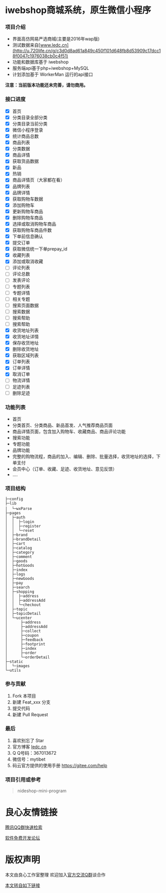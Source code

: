 # iwebshop商城系统，原生微信小程序

### 项目介绍
+ 界面高仿网易严选商城(主要是2016年wap版)
+ 测试数据来自[www.ledc.cn](http://u.720life.cn/g/c3d0d8ad61a849c450f101d648fb8d53909c17dcc18f0047c1976038cb0c4f51)
+ 功能和数据库基于 iwebshop 
+ 服务端api基于php+iwebshop+MySQL
+ 计划添加基于 WorkerMan 运行的api接口

**注意：当前版本功能还未完善，请勿商用。**

### 接口进度
+ [x] 首页
+ [x] 分类目录全部分类
+ [x] 分类目录当前分类
+ [x] 微信小程序登录
+ [x] 统计商品总数
+ [x] 商品列表
+ [x] 分类数据
+ [x] 商品详情
+ [x] 获取货品数据
+ [x] 新品
+ [x] 热销
+ [x] 商品详情页（大家都在看）
+ [x] 品牌列表
+ [x] 品牌详情
+ [x] 获取购物车数据
+ [x] 添加购物车
+ [x] 更新购物车商品
+ [x] 删除购物车商品
+ [x] 选择或取消购物车商品
+ [x] 获取购物车商品件数
+ [x] 下单前信息确认
+ [x] 提交订单
+ [x] 获取微信统一下单prepay_id
+ [x] 收藏列表
+ [x] 添加或取消收藏
+ [ ] 评论列表
+ [ ] 评论总数
+ [ ] 发表评论
+ [ ] 专题列表
+ [ ] 专题详情
+ [ ] 相关专题
+ [ ] 搜索页面数据
+ [ ] 搜索数据
+ [ ] 搜索帮助
+ [ ] 搜索帮助
+ [x] 收货地址列表
+ [x] 收货地址详情
+ [x] 保存收货地址
+ [x] 删除收货地址
+ [x] 获取区域列表
+ [x] 订单列表
+ [x] 订单详情
+ [x] 取消订单
+ [ ] 物流详情
+ [ ] 足迹列表
+ [ ] 删除足迹

### 功能列表
+ 首页
+ 分类首页、分类商品、新品首发、人气推荐商品页面
+ 商品详情页面，包含加入购物车、收藏商品、商品评论功能
+ 搜索功能
+ 专题功能
+ 品牌功能
+ 完整的购物流程，商品的加入、编辑、删除、批量选择，收货地址的选择，下单支付
+ 会员中心（订单、收藏、足迹、收货地址、意见反馈）
+ ....

### 项目结构
```
├─config                
├─lib
│  └─wxParse　　　
├─pages
│  ├─auth
│  │  ├─login
│  │  ├─register
│  │  └─reset
│  ├─brand
│  ├─brandDetail
│  ├─cart
│  ├─catalog
│  ├─category
│  ├─comment
│  ├─goods
│  ├─hotGoods
│  ├─index
│  ├─logs
│  ├─newGoods
│  ├─pay
│  ├─search
│  ├─shopping
│  │  ├─address
│  │  ├─addressAdd
│  │  └─checkout
│  ├─topic
│  ├─topicDetail
│  └─ucenter
│      ├─address
│      ├─addressAdd
│      ├─collect
│      ├─coupon
│      ├─feedback
│      ├─footprint
│      ├─index
│      ├─order
│      └─orderDetail
├─static
│  └─images
└─utils
```

### 参与贡献
1. Fork 本项目
2. 新建 Feat_xxx 分支
3. 提交代码
4. 新建 Pull Request

### 最后
1. 喜欢别忘了 Star
2. 官方博客 [ledc.cn](http://u.720life.cn/g/b44848ba4dadc1f6097ae182b217ffa3)
3. Q Q号码：367013672
4. 微信号：mytibet
5. 码云官方提供的使用手册 https://gitee.com/help

### 项目引用或参考
>  nideshop-mini-program 


 # 良心友情链接

[腾讯QQ群快速检索](http://u.720life.cn/s/8cf73f7c)

[软件免费开发论坛](http://u.720life.cn/s/bbb01dc0)

# 版权声明 

本文由良心工作室整理 欢迎加入[官方交流Q群](https://u.720life.cn/s/f2316816)谈合作

[本文转自如下链接](http://u.720life.cn/g/2e71d0f0a5c601172267ba20d3a43c6e00b170132d81aab588ef1ebbb94d05bf016227da8b5e1b99cc0c37bd72fdba7a9d74bfefd85ed78bd825cb80a4feeaff57ff145b849a303afa973f04baac3d51)